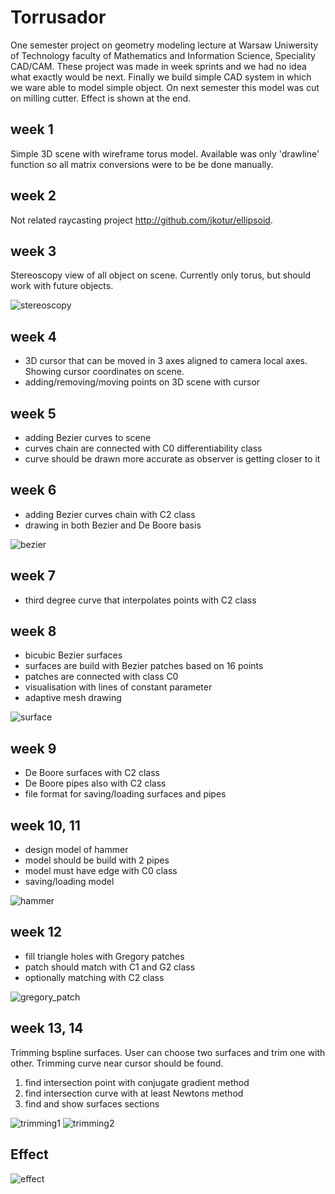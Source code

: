 # Torrusador

One semester project on geometry modeling lecture at Warsaw Uniwersity of Technology faculty of Mathematics and Information Science, Speciality CAD/CAM. These project was made in week sprints and we had no idea what exactly would be next. Finally we build simple CAD system in which we ware able to model simple object. On next semester this model was cut on milling cutter. Effect is shown at the end.


## week 1

Simple 3D scene with wireframe torus model. Available was only 'drawline' function so all matrix conversions were to be be done manually.

## week 2

Not related raycasting project <http://github.com/jkotur/ellipsoid>.

## week 3

Stereoscopy view of all object on scene. Currently only torus, but should work with future objects.

![stereoscopy](http://raw.github.com/jkotur/Torrusador/master/screens/stereoscopy.png)

## week 4

  * 3D cursor that can be moved in 3 axes aligned to camera local axes. Showing cursor coordinates on scene.
  * adding/removing/moving points on 3D scene with cursor

## week 5

  * adding Bezier curves to scene
  * curves chain are connected with C0 differentiability class
  * curve should be drawn more accurate as observer is getting closer to it

## week 6
  
  * adding Bezier curves chain with C2 class
  * drawing in both Bezier and De Boore basis

![bezier](http://raw.github.com/jkotur/Torrusador/master/screens/bezier.png)

## week 7

  * third degree curve that interpolates points with C2 class

## week 8
  
  * bicubic Bezier surfaces
  * surfaces are build with Bezier patches based on 16 points 
  * patches are connected with class C0
  * visualisation with lines of constant parameter
  * adaptive mesh drawing

![surface](http://raw.github.com/jkotur/Torrusador/master/screens/surface.png)

## week 9

  * De Boore surfaces with C2 class
  * De Boore pipes also with C2 class
  * file format for saving/loading surfaces and pipes

## week 10, 11
  
  * design model of hammer 
  * model should be build with 2 pipes
  * model must have edge with C0 class
  * saving/loading model

![hammer](http://raw.github.com/jkotur/Torrusador/master/screens/hammer.png)

## week 12

  * fill triangle holes with Gregory patches
  * patch should match with C1 and G2 class
  * optionally matching with C2 class

![gregory_patch](http://raw.github.com/jkotur/Torrusador/master/screens/gregory_patch.png)

## week 13, 14

Trimming bspline surfaces. User can choose two surfaces and trim one with other. Trimming curve near cursor should be found.

  1. find intersection point with conjugate gradient method
  2. find intersection curve with at least Newtons method
  3. find and show surfaces sections

![trimming1](http://raw.github.com/jkotur/Torrusador/master/screens/trim_test.png)
![trimming2](http://raw.github.com/jkotur/Torrusador/master/screens/trim_hammer.png)

## Effect

![effect](http://raw.github.com/jkotur/Torrusador/master/screens/effect.png)

